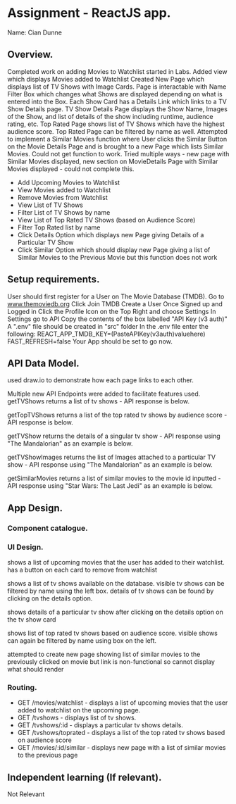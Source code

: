 # Assignment - ReactJS app.

Name: Cian Dunne

## Overview.

Completed work on adding Movies to Watchlist started in Labs.
Added view which displays Movies added to Watchlist
Created New Page which displays list of TV Shows with Image Cards.
Page is interactable with Name Filter Box which changes what Shows are displayed depending on what is entered into the Box.
Each Show Card has a Details Link which links to a TV Show Details page.
TV Show Details Page displays the Show Name, Images of the Show, and list of details of the show including runtime, audience rating, etc.
Top Rated Page shows list of TV Shows which have the highest audience score.
Top Rated Page can be filtered by name as well.
Attempted to implement a Similar Movies function where User clicks the Similar Button on the Movie Details Page and is brought to a new Page which lists Similar Movies. Could not get function to work. Tried multiple ways - new page with Similar Movies displayed, new section on MovieDetails Page with Similar Movies displayed - could not complete this. 

 
 
 + Add Upcoming Movies to Watchlist
 + View Movies added to Watchlist
 + Remove Movies from Watchlist
 + View List of TV Shows
 + Filter List of TV Shows by name
 + View List of Top Rated TV Shows (based on Audience Score)
 + Filter Top Rated list by name
 + Click Details Option which displays new Page giving Details of a Particular TV Show
 + Click Similar Option which should display new Page giving a list of Similar Movies to the Previous Movie but this function does not work

## Setup requirements.
User should first register for a User on The Movie Database (TMDB).
Go to www.themoviedb.org
Click Join TMDB
Create a User
Once Signed up and Logged in Click the Profile Icon on the Top Right and choose Settings
In Settings go to API
Copy the contents of the box labelled "API Key (v3 auth)" 
A ".env" file should be created in "src" folder
In the .env file enter the following:
REACT_APP_TMDB_KEY=(PasteAPIKey(v3auth)valuehere)
FAST_REFRESH=false
Your App should be set to go now.

## API Data Model.

used draw.io to demonstrate how each page links to each other.


Multiple new API Endpoints were added to facilitate features used.
getTVShows returns a list of tv shows - API response is below.

getTopTVShows returns a list of the top rated tv shows by audience score - API response is below.


getTVShow returns the details of a singular tv show - API response using "The Mandalorian" as an example is below.

getTVShowImages returns the list of Images attached to a particular TV show - API response using "The Mandalorian" as an example is below.

getSimilarMovies returns a list of similar movies to the movie id inputted - API response using "Star Wars: The Last Jedi" as an example is below.

## App Design.

### Component catalogue.



### UI Design.

shows a list of upcoming movies that the user has added to their watchlist. has a button on each card to remove from watchlist

shows a list of tv shows available on the database. visible tv shows can be filtered by name using the left box. details of tv shows can be found by clicking on the details option.

shows details of a particular tv show after clicking on the details option on the tv show card

shows list of top rated tv shows based on audience score. visible shows can again be filtered by name using box on the left.

attempted to create new page showing list of similar movies to the previously clicked on movie but link is non-functional so cannot display what should render

### Routing.

+ GET /movies/watchlist - displays a list of upcoming movies that the user added to watchlist on the upcoming page.
+ GET /tvshows - displays list of tv shows.
+ GET /tvshows/:id - displays a particular tv shows details.
+ GET /tvshows/toprated - displays a list of the top rated tv shows based on audience score
+ GET /movies/:id/similar - displays new page with a list of similar movies to the previous page

## Independent learning (If relevant).

Not Relevant

